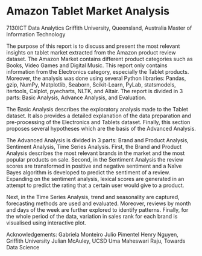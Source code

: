 # Amazon Tablet Market Analysis
7130ICT Data Analytics
Griffith University, Queensland, Australia
Master of Information Technology 

The purpose of this report is to discuss and present the most relevant insights on tablet market extracted from the Amazon product review dataset. The Amazon Market contains different product categories such as Books, Video Games and Digital Music. This report only contains information from the Electronics category, especially the Tablet products. Moreover, the analysis was done using several Python libraries: Pandas, gzip, NumPy, Matplotlib, Seaborn, Scikit-Learn, PyLab, statsmodels, itertools, Calplot, pyecharts, NLTK, and Altair. The report is divided in 3 parts: Basic Analysis, Advance Analysis, and Evaluation.

The Basic Analysis describes the exploratory analysis made to the Tablet dataset. It also provides a detailed explanation of the data preparation and pre-processing of the Electronics and Tablets dataset. Finally, this section proposes several hypotheses which are the basis of the Advanced Analysis.

The Advanced Analysis is divided in 3 parts: Brand and Product Analysis, Sentiment Analysis, Time Series Analysis. First, the Brand and Product Analysis describes the most relevant brands in the market and the most popular products on sale. Second, in the Sentiment Analysis the review scores are transformed in positive and negative sentiment and a Naïve Bayes algorithm is developed to predict the sentiment of a review. Expanding on the sentiment analysis, lexical scores are generated in an attempt to predict the rating that a certain user would give to a product.

Next, in the Time Series Analysis, trend and seasonality are captured, forecasting methods are used and evaluated. Moreover, reviews by month and days of the week are further explored to identify patterns. Finally, for the whole period of the data, variation in sales rank for each brand is visualised using interactive plot.


Acknowledgements: 
Gabriela Monteiro
Julio Pimentel
Henry Nguyen, Griffith University
Julian McAuley, UCSD
Uma Maheswari Raju, Towards Data Science
